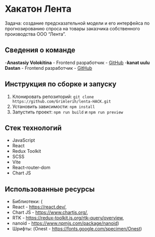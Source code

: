 # Хакатон Лента

Задача: создание предсказательной модели и его интерфейса по прогнозированию спроса на товары заказчика собственного производства ООО “Лента”.

## Сведения о команде

-**Anastasiy Volokitina** - Frontend разработчик - [GitHub](https://github.com/Anastasiy-alt) 
-**kanat uulu Dastan** - Frontend разработчик - [GitHub](https://github.com/Grimlerih)

## Инструкция по сборке и запуску

1. Клонировать репозиторий: `git clone https://github.com/Grimlerih/lenta-HACK.git`
2. Установить зависимости: `npm install`
3. Запустить проект: `npm run build` и `npm run preview`

## Стек технологий

- JavaScript
- React
- Redux Toolkit
- SCSS
- Vite
- React-router-dom
- Chart JS

## Использованные ресурсы

- Библиотеки: (
- React - https://react.dev/,
- Chart JS - https://www.chartjs.org/,
- RTK - https://redux-toolkit.js.org/rtk-query/overview,
- nanoid - https://www.npmjs.com/package/nanoid)
- Шрифты: (Onest - https://fonts.google.com/specimen/Onest)
